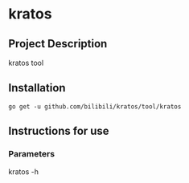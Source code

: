 # kratos

## Project Description
kratos tool

## Installation

`go get -u github.com/bilibili/kratos/tool/kratos`

## Instructions for use

### Parameters

kratos -h
